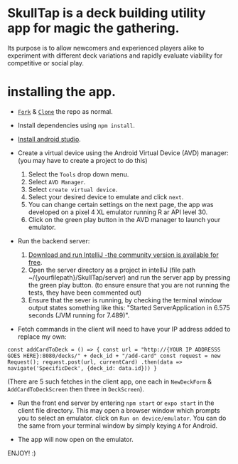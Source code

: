# SkullTap is a deck building utility app for magic the gathering. 
Its purpose is to allow newcomers and experienced players alike to experiment with different deck variations and rapidly evaluate viability for competitive or social play. 

# installing the app. 

- [`Fork`](https://docs.github.com/en/get-started/quickstart/fork-a-repo#forking-a-repository) & [`Clone`](https://docs.github.com/en/get-started/quickstart/fork-a-repo#cloning-your-forked-repository) the repo as normal. 

- Install dependencies using `npm install`.

- [Install android studio](https://developer.android.com/studio/install).

- Create a virtual device using the Android Virtual Device (AVD) manager: 
  (you may have to create a project to do this)
  
  1. Select the `Tools` drop down menu.
  2. Select `AVD Manager`. 
  3. Select `create virtual device`. 
  4. Select your desired device to emulate and click `next`.
  5. You can change certain settings on the next page, the app was developed on a pixel 4 XL emulator running R ar API level 30.
  6. Click on the green play button in the AVD manager to launch your emulator. 

- Run the backend server: 
  1. [Download and run IntelliJ -the community version is available for free](https://www.jetbrains.com/help/idea/installation-guide.html#toolbox).
  2. Open the server directory as a project in intelliJ (file path ~/{yourfilepath}/SkullTap/server) and run the server app by pressing the green play button.
  (to ensure ensure that you are not running the tests, they have been commented out)
  3. Ensure that the sever is running, by checking the terminal window output states something like this: "Started ServerApplication in 6.575 seconds (JVM running for 7.489)".


- Fetch commands in the client will need to have your IP address added to replace my own:

`const addCardToDeck = () => {
        const url = "http://{YOUR IP ADDRESSS GOES HERE}:8080/decks/" + deck_id + "/add-card"
        const request = new Request();
        request.post(url, currentCard)
        .then(data => navigate('SpecificDeck', {deck_id: data.id}))
    }`

(There are 5 such fetches in the client app, one each in `NewDeckForm` & `AddCardToDeckScreen` then three in `DeckScreen`).


- Run the front end server by entering `npm start` or `expo start` in the client file directory.
  This may open a browser window which prompts you to select an emulator. click on `Run on device/emulator`.
  You can do the same from your terminal window by simply keying `A` for Android.
  
- The app will now open on the emulator. 

ENJOY! :) 
